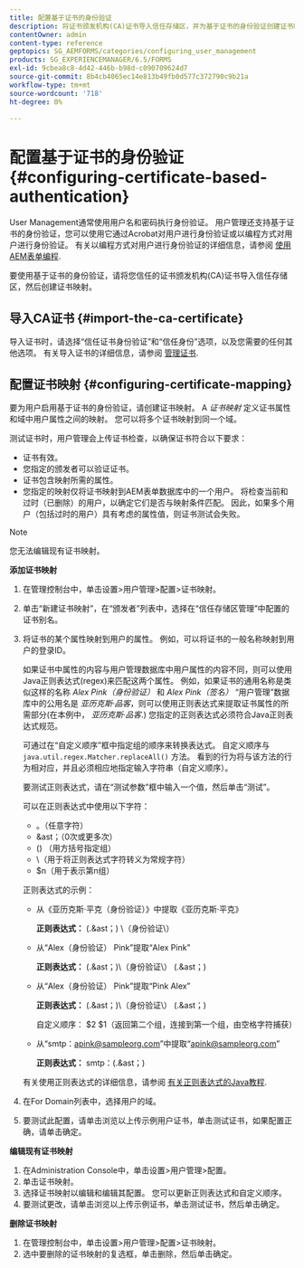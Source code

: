 ```yaml
---
title: 配置基于证书的身份验证
description: 将证书颁发机构(CA)证书导入信任存储区，并为基于证书的身份验证创建证书映射。
contentOwner: admin
content-type: reference
geptopics: SG_AEMFORMS/categories/configuring_user_management
products: SG_EXPERIENCEMANAGER/6.5/FORMS
exl-id: 9cbea8c8-4d42-446b-b98d-c090709624d7
source-git-commit: 8b4cb4065ec14e813b49fb0d577c372790c9b21a
workflow-type: tm+mt
source-wordcount: '718'
ht-degree: 0%

---
```


# 配置基于证书的身份验证 {#configuring-certificate-based-authentication}

User Management通常使用用户名和密码执行身份验证。 用户管理还支持基于证书的身份验证，您可以使用它通过Acrobat对用户进行身份验证或以编程方式对用户进行身份验证。 有关以编程方式对用户进行身份验证的详细信息，请参阅 [使用AEM表单编程](https://www.adobe.com/go/learn_aemforms_programming_63).

要使用基于证书的身份验证，请将您信任的证书颁发机构(CA)证书导入信任存储区，然后创建证书映射。

## 导入CA证书 {#import-the-ca-certificate}

导入证书时，请选择“信任证书身份验证”和“信任身份”选项，以及您需要的任何其他选项。 有关导入证书的详细信息，请参阅 [管理证书](/help/forms/using/admin-help/certificates.md#managing-certificates).

## 配置证书映射 {#configuring-certificate-mapping}

要为用户启用基于证书的身份验证，请创建证书映射。 A *证书映射* 定义证书属性和域中用户属性之间的映射。 您可以将多个证书映射到同一个域。

测试证书时，用户管理会上传证书检查，以确保证书符合以下要求：

* 证书有效。
* 您指定的颁发者可以验证证书。
* 证书包含映射所需的属性。
* 您指定的映射仅将证书映射到AEM表单数据库中的一个用户。 将检查当前和过时（已删除）的用户，以确定它们是否与映射条件匹配。 因此，如果多个用户（包括过时的用户）具有考虑的属性值，则证书测试会失败。

>[!NOTE]
>
>您无法编辑现有证书映射。

**添加证书映射**

1. 在管理控制台中，单击设置>用户管理>配置>证书映射。
1. 单击“新建证书映射”，在“颁发者”列表中，选择在“信任存储区管理”中配置的证书别名。
1. 将证书的某个属性映射到用户的属性。 例如，可以将证书的一般名称映射到用户的登录ID。

   如果证书中属性的内容与用户管理数据库中用户属性的内容不同，则可以使用Java正则表达式(regex)来匹配这两个属性。 例如，如果证书的通用名称是类似这样的名称 *Alex Pink（身份验证）* 和 *Alex Pink（签名）* “用户管理”数据库中的公用名是 *亚历克斯·品客*，则可以使用正则表达式来提取证书属性的所需部分(在本例中， *亚历克斯·品客*.) 您指定的正则表达式必须符合Java正则表达式规范。

   可通过在“自定义顺序”框中指定组的顺序来转换表达式。 自定义顺序与 `java.util.regex.Matcher.replaceAll()` 方法。 看到的行为将与该方法的行为相对应，并且必须相应地指定输入字符串（自定义顺序）。

   要测试正则表达式，请在“测试参数”框中输入一个值，然后单击“测试”。

   可以在正则表达式中使用以下字符：

   * 。（任意字符）
   * &amp;ast；（0次或更多次）
   * () （用方括号指定组）
   * \（用于将正则表达式字符转义为常规字符）
   * $n（用于表示第n组）

   正则表达式的示例：

   * 从《亚历克斯·平克（身份验证）》中提取《亚历克斯·平克》

     **正则表达式：** (.&amp;ast；) \（身份验证\）

   * 从“Alex（身份验证） Pink”提取“Alex Pink”

     **正则表达式：** (.&amp;ast；)\（身份验证\） (.&amp;ast；)

   * 从“Alex（身份验证） Pink”提取“Pink Alex”

     **正则表达式：** (.&amp;ast；)\（身份验证\） (.&amp;ast；)

     自定义顺序： $2 $1（返回第二个组，连接到第一个组，由空格字符捕获）

   * 从“smtp：apink@sampleorg.com”中提取“apink@sampleorg.com”

     **正则表达式：** smtp：(.&amp;ast；)

   有关使用正则表达式的详细信息，请参阅 [有关正则表达式的Java教程](https://java.sun.com/docs/books/tutorial/essential/regex/).

1. 在For Domain列表中，选择用户的域。
1. 要测试此配置，请单击浏览以上传示例用户证书，单击测试证书，如果配置正确，请单击确定。

**编辑现有证书映射**

1. 在Administration Console中，单击设置>用户管理>配置。
1. 单击证书映射。
1. 选择证书映射以编辑和编辑其配置。 您可以更新正则表达式和自定义顺序。
1. 要测试更改，请单击浏览以上传示例证书，单击测试证书，然后单击确定。

**删除证书映射**

1. 在管理控制台中，单击设置>用户管理>配置>证书映射。
1. 选中要删除的证书映射的复选框，单击删除，然后单击确定。

